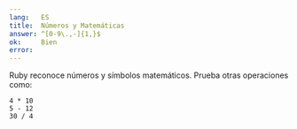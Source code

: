 ```yaml
---
lang:   ES
title:  Números y Matemáticas
answer: ^[0-9\.,-]{1,}$
ok:     Bien
error:  
---
```


Ruby reconoce números y símbolos matemáticos. Prueba otras operaciones como:

    4 * 10
    5 - 12
    30 / 4